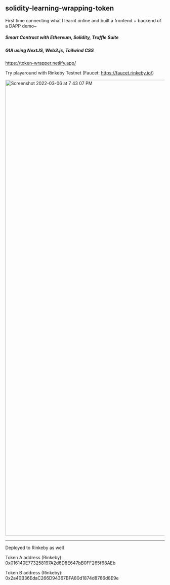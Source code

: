 ## solidity-learning-wrapping-token

First time connecting what I learnt online and built a frontend + backend of a DAPP demo~

##### Smart Contract with Ethereum, Solidity, Truffle Suite

##### GUI using NextJS, Web3.js, Tailwind CSS

https://token-wrapper.netlify.app/

Try playaround with Rinkeby Testnet (Faucet: https://faucet.rinkeby.io/)

<img width="1440" alt="Screenshot 2022-03-06 at 7 43 07 PM" src="https://user-images.githubusercontent.com/22004238/156921517-39c1af4b-6d4e-444e-a316-0457f3ee6484.png">




-----

Deployed to Rinkeby as well

Token A address (Rinkeby):    0x016140E773258197A2d6D8E647bB0FF265f68AEb

Token B address (Rinkeby):    0x2a40B36EdaC266D94367BFA80d1874d8786d8E9e

